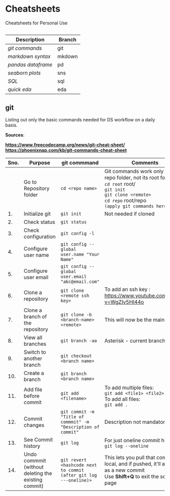 # Cheatsheets
Cheatsheets for Personal Use

## 
| Description       | Branch      |
|-------------      |-------------|
| _git commands_    | git         |
| _markdown syntax_ | mkdown      |
| _pandas dataframe_| pd          |
| _seaborn plots_   | sns         |
| _SQL_             | sql         |
| _quick eda_       | eda         |


## git
Listing out only the basic commands needed for DS workflow on a daily basis.

**Sources**:

**https://www.freecodecamp.org/news/git-cheat-sheet/<br>https://phoenixnap.com/kb/git-commands-cheat-sheet**  


|Sno.|Purpose                      |git commmand                |Comments|
|----|---------                        |------------                |--------|
|    |Go to Repository folder          |``cd <repo name>``          |Git commands work only inside repo folder, not its root folder<br>``cd root``      root/<br>``git init``<br>``git clone <remote>``<br>``cd repo``      root/repo<br> ``(apply git commands here)``|
|1.  |Initialize git                   |``git init ``               |Not needed if cloned|
|2.  |Check status                     |``git status ``             ||
|3.  |Check configuration              |``git config -l``           ||
|4.  |Configure user name              |``git config --global user.name "Your Name"``||
|5.  |Configure user email             |``git config --global user.email "abc@email.com"``||
|6.  |Clone a repository               |``git clone <remote ssh key>``|To add an ssh key : <br>https://www.youtube.com/watch?v=WgZIv5HI44o|
|7.  |Clone a branch of the repository |``git clone -b <branch-name> <remote>``| This will now be the main branch|
|8.  |View all branches                |``git branch -aa``| Asterisk - current branch |
|9.  |Switch to another branch         |``git checkout <branch name>``||
|10. |Create a branch                  |``git branch <branch name>``||
|11. |Add file before commit           |``git add <filename>``|To add multiple files:<br>``git add <file1> <file2> <...>``<br>To add all files:<br>``git add .``|
|12. |Commit changes                   |``git commit -m "Title of commmit" -m "Description of commit"``|Description not mandatory|
|13. |See Commit history               |``git log``| For just oneline commit history:<br>``git log --oneline``|
|14. |Undo commmit (without deleting the existing commit)|``git revert <hashcode next to commit (after git log ---oneline)>``|This lets you pull that commit to local, and if pushed, it'll appear as a new commit<br>Use **Shift+Q** to exit the script page|




 
